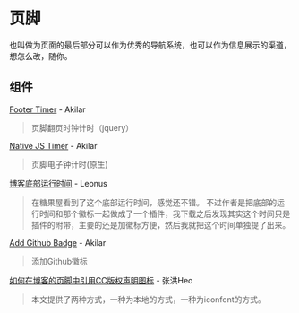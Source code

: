 # 页脚

也叫做为页面的最后部分可以作为优秀的导航系统，也可以作为信息展示的渠道，想怎么改，随你。

## 组件

[Footer Timer](https://akilar.top/posts/192af77f/) - Akilar

> 页脚翻页时钟计时（jquery）

[Native JS Timer](https://akilar.top/posts/b941af/) - Akilar

> 页脚电子钟计时(原生)

[博客底部运行时间](https://blog.leonus.cn/2022/footer.html) - Leonus

> 在糖果屋看到了这个底部运行时间，感觉还不错。
> 不过作者是把底部的运行时间和那个徽标一起做成了一个插件，我下载之后发现其实这个时间只是插件的附带，主要的还是加徽标方便，然后我就把这个时间单独提了出来。

[Add Github Badge](https://akilar.top/posts/e87ad7f8/) - Akilar

> 添加Github徽标

[如何在博客的页脚中引用CC版权声明图标](https://blog.zhheo.com/p/347991a3.html) - 张洪Heo

> 本文提供了两种方式，一种为本地的方式，一种为iconfont的方式。